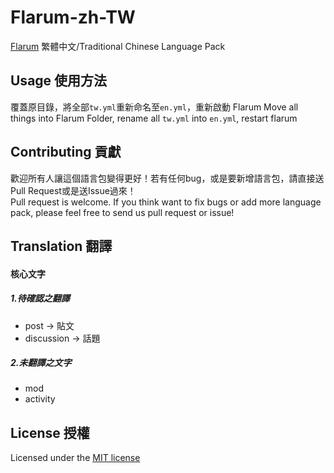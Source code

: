 # Flarum-zh-TW
[Flarum](http://flarum.org) 繁體中文/Traditional Chinese Language Pack  

## Usage 使用方法

覆蓋原目錄，將全部`tw.yml`重新命名至`en.yml`，重新啟動 Flarum
Move all things into Flarum Folder, rename all `tw.yml` into `en.yml`, restart flarum

## Contributing 貢獻

歡迎所有人讓這個語言包變得更好！若有任何bug，或是要新增語言包，請直接送Pull Request或是送Issue過來！   
Pull request is welcome. If you think want to fix bugs or add more language pack, please feel free to send us pull request or issue!

## Translation 翻譯

#### 核心文字
##### 1.待確認之翻譯

* post -> 貼文
* discussion -> 話題

##### 2.未翻譯之文字

* mod
* activity

## License 授權

Licensed under the [MIT license](http://www.opensource.org/licenses/mit-license.php)


